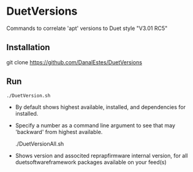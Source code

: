 # DuetVersions
Commands to correlate 'apt' versions to Duet style "V3.01 RC5"

## Installation
git clone https://github.com/DanalEstes/DuetVersions

## Run

    ./DuetVersion.sh

* By default shows highest available, installed, and dependencies for installed. 
* Specify a number as a command line argument to see that may 'backward' from highest available. 

    ./DuetVersionAll.sh

* Shows version and associted reprapfirmware internal version, for all duetsoftwareframework packages available on your feed(s)
